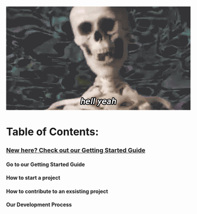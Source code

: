 <!-- TITLE: Welcome to the Wiki -->
<!-- SUBTITLE: A Knowledge base of all things Code for Orlando. -->

![Giphy 26](/uploads/giphy-26.gif "Giphy 26")
# Table of Contents: 
### <a href="https://cfo-wiki.herokuapp.com/getting-started">New here? Check out our Getting Started Guide</a>

#### Go to our Getting Started Guide
#### How to start a project
#### How to contribute to an exsisting project
#### Our Development Process